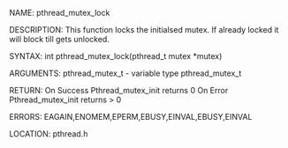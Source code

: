 NAME: pthread_mutex_lock

DESCRIPTION: This function locks the initialsed mutex. If already locked it will block till gets unlocked.
          

SYNTAX: int pthread_mutex_lock(pthread_t mutex *mutex)

ARGUMENTS: pthread_mutex_t        -  variable type pthread_mutex_t


RETURN:   On Success Pthread_mutex_init returns 0
          On Error Pthread_mutex_init returns > 0

ERRORS:  EAGAIN,ENOMEM,EPERM,EBUSY,EINVAL,EBUSY,EINVAL

LOCATION: pthread.h


